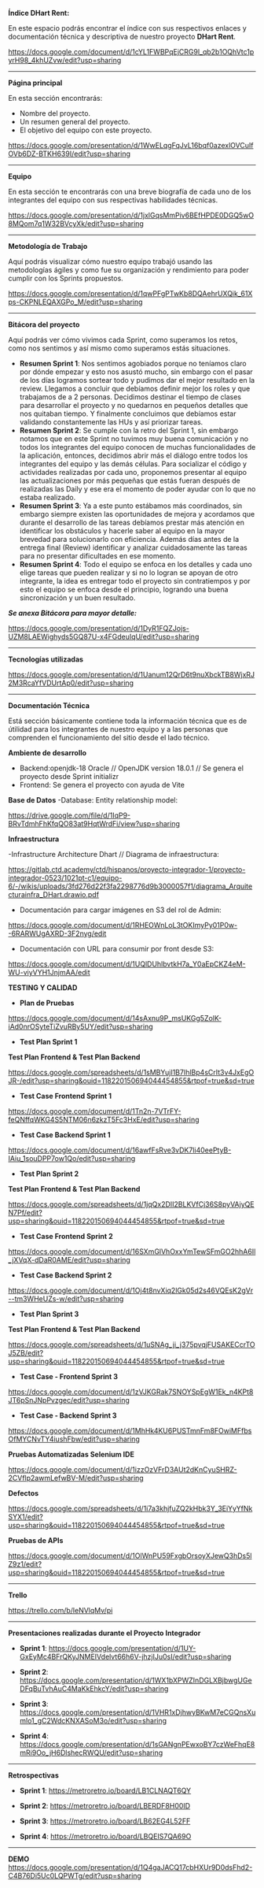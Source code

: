**Índice DHart Rent:**

En este espacio podrás encontrar el índice con sus respectivos enlaces y documentación técnica y descriptiva de nuestro proyecto **DHart Rent**.

https://docs.google.com/document/d/1cYL1FWBPqEjCRG9l_qb2b1OQhVtc1pyrH98_4khUZvw/edit?usp=sharing

---

**Página principal**

En esta sección encontrarás:
* Nombre del proyecto.
* Un resumen general del proyecto.
* El objetivo del equipo con este proyecto.

https://docs.google.com/presentation/d/1WwELqgFqJvL16bqf0azexlOVCuIfOVb6DZ-BTKH639I/edit?usp=sharing

---

**Equipo**

En esta sección te encontrarás con una breve biografía de cada uno de los integrantes del equipo con sus respectivas habilidades técnicas.

<https://docs.google.com/presentation/d/1jxlGqsMmPiv6BEfHPDE0DGQ5wO8MQom7q1W32BVcyXk/edit?usp=sharing>

---

**Metodología de Trabajo**

Aquí podrás visualizar cómo nuestro equipo trabajó usando las metodologías ágiles y como fue su organización y rendimiento para poder cumplir con los Sprints propuestos.

https://docs.google.com/presentation/d/1qwPFgPTwKb8DQAehrUXQik_61Xps-CKPNLEQAXGPo_M/edit?usp=sharing

---

**Bitácora del proyecto**

Aquí podrás ver cómo vivimos cada Sprint, como superamos los retos, como nos sentimos y así mismo como superamos estás situaciones.

* **Resumen Sprint 1**: Nos sentimos agobiados porque no teníamos claro por dónde empezar y esto nos asustó mucho, sin embargo con el pasar de los días logramos sortear todo y pudimos dar el mejor resultado en la review. Llegamos a concluir que debíamos definir mejor los roles y que trabajamos de a 2 personas. Decidimos destinar el tiempo de clases para desarrollar el proyecto y no quedarnos en pequeños detalles que nos quitaban tiempo. Y finalmente concluimos que debíamos estar validando constantemente las HUs y así priorizar tareas.
* **Resumen Sprint 2**: Se cumple con la retro del Sprint 1, sin embargo notamos que en este Sprint no tuvimos muy buena comunicación y no todos los integrantes del equipo conocen de muchas funcionalidades de la aplicación, entonces, decidimos abrir más el diálogo entre todos los integrantes del equipo y las demás células. Para socializar el código y actividades realizadas por cada uno, proponemos presentar al equipo las actualizaciones por más pequeñas que estás fueran después de realizadas las Daily y ese era el momento de poder ayudar con lo que no estaba realizado.
* **Resumen Sprint 3**: Ya a este punto estábamos más coordinados, sin embargo siempre existen las oportunidades de mejora y acordamos que durante el desarrollo de las tareas debíamos prestar más atención en identificar los obstáculos y hacerle saber al equipo en la mayor brevedad para solucionarlo con eficiencia. Además días antes de la entrega final (Review) identificar y analizar cuidadosamente las tareas para no presentar dificultades en ese momento. 
* **Resumen Sprint 4**: Todo el equipo se enfoca en los detalles y cada uno elige tareas que pueden realizar y si no lo logran se apoyan de otro integrante, la idea es entregar todo el proyecto sin contratiempos y por esto el equipo se enfoca desde el principio, logrando una buena sincronización y un buen resultado.


___Se anexa Bitácora para mayor detalle:___

https://docs.google.com/presentation/d/1DyR1FQZJojs-UZM8LAEWighyds5GQ87U-x4FGdeuIqU/edit?usp=sharing

---

**Tecnologías utilizadas**
 
https://docs.google.com/presentation/d/1Uanum12QrD6t9nuXbckTB8WjxRJ2M3RcaYfVDUrtAp0/edit?usp=sharing

---

**Documentación Técnica**

Está sección básicamente contiene toda la información técnica que es de útilidad para los integrantes de nuestro equipo y a las personas que comprenden el funcionamiento del sitio desde el lado técnico.

**Ambiente de desarrollo**
- Backend:openjdk-18 Oracle // OpenJDK version 18.0.1 // Se genera el proyecto desde Sprint initializr
- Frontend: Se genera el proyecto con ayuda de Vite 

**Base de Datos**
-Database: Entity relationship model:

https://drive.google.com/file/d/1IqP9-BRvTdmhFhKfqQO83at9HqtWrdFi/view?usp=sharing

**Infraestructura**

-Infrastructure Architecture Dhart // Diagrama de infraestructura:

https://gitlab.ctd.academy/ctd/hispanos/proyecto-integrador-1/proyecto-integrador-0523/1021pt-c1/equipo-6/-/wikis/uploads/3fd276d22f3fa2298776d9b3000057f1/diagrama_Arquitecturainfra_DHart.drawio.pdf

- Documentación para cargar imágenes en S3 del rol de Admin:

<https://docs.google.com/document/d/1RHEOWnLoL3tOKImyPy01P0w--6RARWUgAXRD-3F2nyg/edit>

- Documentación con URL para consumir por front desde S3:

<https://docs.google.com/document/d/1UQlDUhlbvtkH7a_Y0aEpCKZ4eM-WU-viyVYH1JnjmAA/edit>

**TESTING Y CALIDAD**

- **Plan de Pruebas**

https://docs.google.com/document/d/14sAxnu9P_msUKGg5ZolK-iAd0nrOSyteTiZvuRBy5UY/edit?usp=sharing


- **Test Plan Sprint 1**

**Test Plan Frontend & Test Plan Backend**

https://docs.google.com/spreadsheets/d/1sMBYujI1B7IhlBp4sCrIt3v4JxEgOJR-/edit?usp=sharing&ouid=118220150694044454855&rtpof=true&sd=true

- **Test Case Frontend Sprint 1**

https://docs.google.com/document/d/1Tn2n-7VTrFY-feQNffqWKG4S5NTM06n6zkzT5Fc3HxE/edit?usp=sharing

- **Test Case Backend Sprint 1**

<https://docs.google.com/document/d/16awfFsRve3vDK7li40eePtyB-IAiu_1souDPP7ow1Qo/edit?usp=sharing>

- **Test Plan Sprint 2**

**Test Plan Frontend & Test Plan Backend**

<https://docs.google.com/spreadsheets/d/1jqQx2DII2BLKVfCj36S8pyVAjyQEN7Pf/edit?usp=sharing&ouid=118220150694044454855&rtpof=true&sd=true>

- **Test Case Frontend Sprint 2**

<https://docs.google.com/document/d/16SXmGlVhOxxYmTewSFmGO2hhA6Il_jXVqX-dDaR0AME/edit?usp=sharing>

- **Test Case Backend Sprint 2**

<https://docs.google.com/document/d/1Oj4t8nvXiq2lGk05d2s46VQEsK2gVr--tm3WHeUZs-w/edit?usp=sharing>

- **Test Plan Sprint 3**

**Test Plan Frontend & Test Plan Backend**

<https://docs.google.com/spreadsheets/d/1uSNAg_ji_j375pvqjFUSAKECcrTOJ5ZB/edit?usp=sharing&ouid=118220150694044454855&rtpof=true&sd=true>

- **Test Case - Frontend Sprint 3**

<https://docs.google.com/document/d/1zVJKGRak7SNOYSpEgW1Ek_n4KPt8JT6pSnJNpPvzgec/edit?usp=sharing>

- **Test Case - Backend Sprint 3**

<https://docs.google.com/document/d/1MhHk4KU6PUSTmnFm8FOwiMFfbsOfMYCNvTY4iushFbw/edit?usp=sharing>

**Pruebas Automatizadas Selenium IDE**

<https://docs.google.com/document/d/1izzOzVFrD3AUt2dKnCyuSHRZ-2CVflp2awmLefwBV-M/edit?usp=sharing>

**Defectos**

https://docs.google.com/spreadsheets/d/1i7a3khjfuZQ2kHbk3Y_3EiYyYfNkSYX1/edit?usp=sharing&ouid=118220150694044454855&rtpof=true&sd=true

**Pruebas de APIs**

https://docs.google.com/document/d/1OlWnPU59FxgbOrsoyXJewQ3hDs5lZ9z1/edit?usp=sharing&ouid=118220150694044454855&rtpof=true&sd=true

---

**Trello**

https://trello.com/b/leNVlqMv/pi

---

**Presentaciones realizadas durante el Proyecto Integrador**

* **Sprint 1**: 
https://docs.google.com/presentation/d/1UY-GxEyMc4BFrQKyJNMEIVdelvt66h6V-jhzjIJu0sI/edit?usp=sharing

* **Sprint 2**: https://docs.google.com/presentation/d/1WX1bXPWZInDGLXBjbwgUGeDFqBuTvhAuC4MaKkEhkcY/edit?usp=sharing

* **Sprint 3**:
https://docs.google.com/presentation/d/1VHR1xDjhwyBKwM7eCGQnsXumlo1_gC2WdcKNXASoM3o/edit?usp=sharing

* **Sprint 4**:
https://docs.google.com/presentation/d/1sGANgnPEwxoBY7czWeFhqE8mRi9Oo_jH6DlshecRWQU/edit?usp=sharing

---

**Retrospectivas**

* **Sprint 1**:
https://metroretro.io/board/LB1CLNAQT6QY

* **Sprint 2**:
https://metroretro.io/board/LBERDF8H00ID

* **Sprint 3**:
https://metroretro.io/board/LB62EG4L52FF

* **Sprint 4**:
https://metroretro.io/board/LBQEIS7QA69O

---

**DEMO**
https://docs.google.com/presentation/d/1Q4gaJACQ17cbHXUr9D0dsFhd2-C4B76Di5Uc0LQPWTg/edit?usp=sharing
